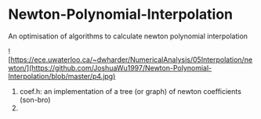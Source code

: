# Newton-Polynomial-Interpolation
An optimisation of algorithms to calculate newton polynomial interpolation

![https://ece.uwaterloo.ca/~dwharder/NumericalAnalysis/05Interpolation/newton/](https://github.com/JoshuaWu1997/Newton-Polynomial-Interpolation/blob/master/p4.jpg)

1. coef.h: an implementation of a tree (or graph) of newton coefficients (son-bro)
2. 

